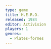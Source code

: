 ```yaml
---
type: game
title: H.E.R.O.
released: 1984
editor: Activision
players: 1
genres:
  - Plates-formes
---
```

